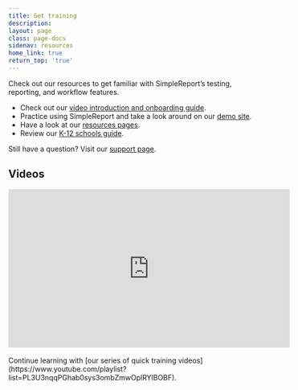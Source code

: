 ```yaml
---
title: Get training
description:
layout: page
class: page-docs
sidenav: resources
home_link: true
return_top: 'true'
---
```


Check out  our resources to get familiar with SimpleReport’s testing, reporting, and workflow features. 

- Check out our [video introduction and onboarding guide](https://youtu.be/3YsfDprX2aw).
- Practice using SimpleReport and take a look around on our [demo site](https://training.simplereport.gov/app).
- Have a look at our [resources pages](https://www.simplereport.gov/resources).
- Review our [K-12 schools guide](https://www.simplereport.gov/assets/resources/k12-guide.pdf).

Still have a question? Visit our [support page](https://www.simplereport.gov/support/).


## Videos
<div class="usa-embed-container">
  <iframe title="SimpleReport Training from the USDS & CDC" width="560" height="315" src="https://www.youtube.com/embed/videoseries?list=PL3U3nqqPGhab0sys3ombZmwOplRYlBOBF" frameborder="0" allow="accelerometer; autoplay; clipboard-write; encrypted-media; gyroscope; picture-in-picture" allowfullscreen></iframe>
</div>
<br>
Continue learning with [our series of quick training videos](https://www.youtube.com/playlist?list=PL3U3nqqPGhab0sys3ombZmwOplRYlBOBF).
